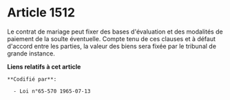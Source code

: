 # Article 1512

Le contrat de mariage peut fixer des bases d'évaluation et des modalités de paiement de la soulte éventuelle. Compte tenu de
ces clauses et à défaut d'accord entre les parties, la valeur des biens sera fixée par le tribunal de grande instance.

**Liens relatifs à cet article**

	**Codifié par**:

	  - Loi n°65-570 1965-07-13
